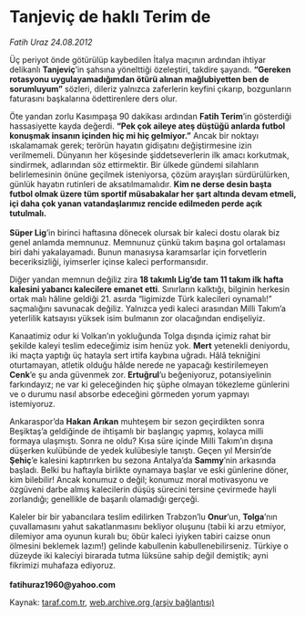# Tanjeviç de haklı Terim de

*Fatih Uraz 24.08.2012*

<div class="yazi"><p>Üç periyot önde götürülüp kaybedilen İtalya maçının ardından ihtiyar delikanlı <b>Tanjeviç</b>’in şahsına yönelttiği özeleştiri, takdire şayandı. <b>“Gereken rotasyonu uygulayamadığımdan ötürü alınan mağlubiyetten ben de sorumluyum”</b> sözleri, dileriz yalnızca zaferlerin keyfini çıkarıp, bozgunların faturasını başkalarına ödettirenlere ders olur.</p>
<p>Öte yandan zorlu Kasımpaşa 90 dakikası ardından <b>Fatih Terim</b>’in gösterdiği hassasiyette kayda değerdi. <b>“Pek çok aileye ateş düştüğü anlarda futbol konuşmak insanın içinden hiç mi hiç gelmiyor.”</b> Ancak bir noktayı ıskalamamak gerek; terörün hayatın gidişatını değiştirmesine izin verilmemeli. Dünyanın her köşesinde şiddetseverlerin ilk amacı korkutmak, sindirmek, adlarından söz ettirmektir. Bir ülkede gündemi silahların belirlemesinin önüne geçilmek isteniyorsa, çözüm arayışları sürdürülürken, günlük hayatın rutinleri de aksatılmamalıdır. <b>Kim ne derse desin başta futbol olmak üzere tüm sportif müsabakalar her şart altında devam etmeli, içi daha çok yanan vatandaşlarımız rencide edilmeden perde açık tutulmalı.<br/><br/>Süper Lig</b>’in birinci haftasına dönecek olursak bir kaleci dostu olarak biz genel anlamda memnunuz. Memnunuz çünkü takım başına gol ortalaması biri dahi yakalayamadı. Bunun manasıysa karamsarlar için forvetlerin beceriksizliği, iyimserler içinse kaleci performansıdır.</p>
<p>Diğer yandan memnun değiliz zira <b>18 takımlı Lig’de tam 11 takım ilk hafta kalesini yabancı kalecilere emanet etti</b>. Sınırların kalktığı, bilginin herkesin ortak malı hâline geldiği 21. asırda “ligimizde Türk kalecileri oynamalı!” saçmalığını savunacak değiliz. Yalnızca yedi kaleci arasından Milli Takım’a yeterlilik katsayısı yüksek isim bulmanın zor olacağından endişeliyiz.</p>
<p>Kanaatimiz odur ki Volkan’ın yokluğunda Tolga dışında içimiz rahat bir şekilde kaleyi teslim edeceğimiz isim henüz yok. <b>Mert</b> yetenekli deniyordu, iki maçta yaptığı üç hatayla sert irtifa kaybına uğradı. Hâlâ tekniğini oturtamayan, atletik olduğu hâlde nerede ne yapacağı kestirilemeyen <b>Cenk</b>’e şu anda güvenmek zor. <b>Ertuğrul</b>’u beğeniyoruz, potansiyelinin farkındayız; ne var ki geleceğinden hiç şüphe olmayan tökezleme günlerini ve o durumu nasıl absorbe edeceğini görmeden yorum yapmayı istemiyoruz. </p>
<p>Ankaraspor’da <b>Hakan Arıkan</b> muhteşem bir sezon geçirdikten sonra Beşiktaş’a geldiğinde de ihtişamlı bir başlangıç yapmış, kolayca milli formaya ulaşmıştı. Sonra ne oldu? Kısa süre içinde Milli Takım’ın dışına düşerken kulübünde de yedek kulübesiyle tanıştı. Geçen yıl Mersin’de <b>Şehiç</b>’e kalesini kaptırırken bu sezona Antalya’da <b>Sammy</b>’nin arkasında başladı. Belki bu haftayla birlikte oynamaya başlar ve eski günlerine döner, kim bilebilir! Ancak konumuz o değil; konumuz moral motivasyonu ve özgüveni darbe almış kalecilerin düşüş sürecini tersine çevirmede hayli zorlandığı; genellikle de başarılı olamadığı gerçeği.</p>
<p>Kaleler bir bir yabancılara teslim edilirken Trabzon’lu <b>Onur</b>’un, <b>Tolga</b>’nın çuvallamasını yahut sakatlanmasını bekliyor oluşunu (tabii ki arzu etmiyor, dilemiyor ama oyunun kuralı bu; öbür kaleci iyiyken tabiri caizse onun ölmesini beklemek lazım!) gelinde kabullenin kabullenebilirseniz. Türkiye o düzeyde iki kaleciyi birarada tutma lüksüne sahip değil demiştik; ayni fikrimizi muhafaza ediyoruz.<br/><br/><b>fatihuraz1960@yahoo.com</b></p>
</div>

Kaynak: [taraf.com.tr](http://www.taraf.com.tr/fatih-uraz/makale-tanjevic-de-hakli-terim-de.htm), [web.archive.org (arşiv bağlantısı)](http://web.archive.org/web/20131107131032/http://www.taraf.com.tr/fatih-uraz/makale-tanjevic-de-hakli-terim-de.htm)
